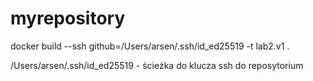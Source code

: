 # myrepository

docker build --ssh github=/Users/arsen/.ssh/id_ed25519 -t lab2.v1 .

/Users/arsen/.ssh/id_ed25519 - ścieżka do klucza ssh do reposytorium